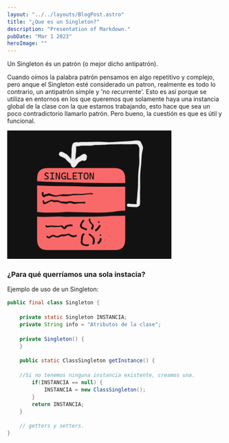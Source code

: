 ```yaml
---
layout: "../../layouts/BlogPost.astro"
title: "¿Que es un Singleton?"
description: "Presentation of Markdown."
pubDate: "Mar 1 2023"
heroImage: ""
---
```


Un Singleton és un patrón (o mejor dicho antipatrón).

Cuando oímos la palabra patrón pensamos en algo repetitivo y complejo, pero anque el Singleton esté considerado un patron, realmente es todo lo contrario, un antipatrón simple y 'no recurrente'.
Esto es así porque se utiliza en entornos en los que queremos que solamente haya una instancia global de la clase con la que estamos trabajando, esto hace que sea un poco contradictorio llamarlo patrón. Pero bueno, la cuestión es que es útil y funcional.

![Singleton](../../../public/singleton.png "Singleton")

### ¿Para qué querríamos una sola instacia?


Ejemplo de uso de un Singleton:
```java
public final class Singleton {

    private static Singleton INSTANCIA;
    private String info = "Atributos de la clase";
    
    private Singleton() {        
    }
    
    public static ClassSingleton getInstance() {

	//Si no tenemos ninguna instancia existente, creamos una.
        if(INSTANCIA == null) {
            INSTANCIA = new ClassSingleton();
        }
        return INSTANCIA;
    }

    // getters y setters.
}
```

